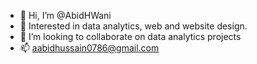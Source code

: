 - 👋 Hi, I’m @AbidHWani
- 👀 Interested in data analytics, web and website design.
- 💞️ I’m looking to collaborate on data analytics projects
- 📫 aabidhussain0786@gmail.com

<!---
AbidHWani/AbidHWani is a ✨ special ✨ repository because its `README.md` (this file) appears on your GitHub profile.
You can click the Preview link to take a look at your changes.
--->
